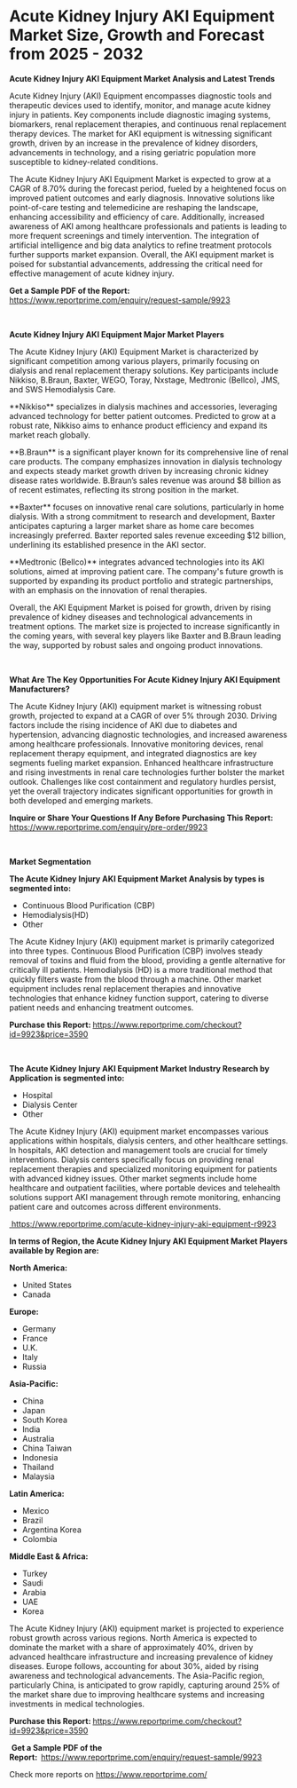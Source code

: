<p><h1>Acute Kidney Injury AKI Equipment Market Size, Growth and Forecast from 2025 - 2032</h1></p><p><strong>Acute Kidney Injury AKI Equipment Market Analysis and Latest Trends</strong></p>
<p><p>Acute Kidney Injury (AKI) Equipment encompasses diagnostic tools and therapeutic devices used to identify, monitor, and manage acute kidney injury in patients. Key components include diagnostic imaging systems, biomarkers, renal replacement therapies, and continuous renal replacement therapy devices. The market for AKI equipment is witnessing significant growth, driven by an increase in the prevalence of kidney disorders, advancements in technology, and a rising geriatric population more susceptible to kidney-related conditions.</p><p>The Acute Kidney Injury AKI Equipment Market is expected to grow at a CAGR of 8.70% during the forecast period, fueled by a heightened focus on improved patient outcomes and early diagnosis. Innovative solutions like point-of-care testing and telemedicine are reshaping the landscape, enhancing accessibility and efficiency of care. Additionally, increased awareness of AKI among healthcare professionals and patients is leading to more frequent screenings and timely intervention. The integration of artificial intelligence and big data analytics to refine treatment protocols further supports market expansion. Overall, the AKI equipment market is poised for substantial advancements, addressing the critical need for effective management of acute kidney injury.</p></p>
<p><strong>Get a Sample PDF of the Report:&nbsp;</strong> <a href="https://www.reportprime.com/enquiry/request-sample/9923?utm_campaign=2719&utm_medium=2&utm_source=Github&utm_content=ia&utm_term=20032025&utm_id=acute-kidney-injury-aki-equipment">https://www.reportprime.com/enquiry/request-sample/9923</a></p>
<p>&nbsp;</p>
<p><strong>Acute Kidney Injury AKI Equipment Major Market Players</strong></p>
<p><p>The Acute Kidney Injury (AKI) Equipment Market is characterized by significant competition among various players, primarily focusing on dialysis and renal replacement therapy solutions. Key participants include Nikkiso, B.Braun, Baxter, WEGO, Toray, Nxstage, Medtronic (Bellco), JMS, and SWS Hemodialysis Care.</p><p>**Nikkiso** specializes in dialysis machines and accessories, leveraging advanced technology for better patient outcomes. Predicted to grow at a robust rate, Nikkiso aims to enhance product efficiency and expand its market reach globally.</p><p>**B.Braun** is a significant player known for its comprehensive line of renal care products. The company emphasizes innovation in dialysis technology and expects steady market growth driven by increasing chronic kidney disease rates worldwide. B.Braun’s sales revenue was around $8 billion as of recent estimates, reflecting its strong position in the market.</p><p>**Baxter** focuses on innovative renal care solutions, particularly in home dialysis. With a strong commitment to research and development, Baxter anticipates capturing a larger market share as home care becomes increasingly preferred. Baxter reported sales revenue exceeding $12 billion, underlining its established presence in the AKI sector.</p><p>**Medtronic (Bellco)** integrates advanced technologies into its AKI solutions, aimed at improving patient care. The company's future growth is supported by expanding its product portfolio and strategic partnerships, with an emphasis on the innovation of renal therapies.</p><p>Overall, the AKI Equipment Market is poised for growth, driven by rising prevalence of kidney diseases and technological advancements in treatment options. The market size is projected to increase significantly in the coming years, with several key players like Baxter and B.Braun leading the way, supported by robust sales and ongoing product innovations.</p></p>
<p>&nbsp;</p>
<p><strong>What Are The Key Opportunities For Acute Kidney Injury AKI Equipment Manufacturers?</strong></p>
<p><p>The Acute Kidney Injury (AKI) equipment market is witnessing robust growth, projected to expand at a CAGR of over 5% through 2030. Driving factors include the rising incidence of AKI due to diabetes and hypertension, advancing diagnostic technologies, and increased awareness among healthcare professionals. Innovative monitoring devices, renal replacement therapy equipment, and integrated diagnostics are key segments fueling market expansion. Enhanced healthcare infrastructure and rising investments in renal care technologies further bolster the market outlook. Challenges like cost containment and regulatory hurdles persist, yet the overall trajectory indicates significant opportunities for growth in both developed and emerging markets.</p></p>
<p><strong>Inquire or Share Your Questions If Any Before Purchasing This Report:</strong> <a href="https://www.reportprime.com/enquiry/pre-order/9923?utm_campaign=2719&utm_medium=2&utm_source=Github&utm_content=ia&utm_term=20032025&utm_id=acute-kidney-injury-aki-equipment">https://www.reportprime.com/enquiry/pre-order/9923</a></p>
<p>&nbsp;</p>
<p><strong>Market Segmentation</strong></p>
<p><strong>The Acute Kidney Injury AKI Equipment Market Analysis by types is segmented into:</strong></p>
<p><ul><li>Continuous Blood Purification (CBP)</li><li>Hemodialysis(HD)</li><li>Other</li></ul></p>
<p><p>The Acute Kidney Injury (AKI) equipment market is primarily categorized into three types. Continuous Blood Purification (CBP) involves steady removal of toxins and fluid from the blood, providing a gentle alternative for critically ill patients. Hemodialysis (HD) is a more traditional method that quickly filters waste from the blood through a machine. Other market equipment includes renal replacement therapies and innovative technologies that enhance kidney function support, catering to diverse patient needs and enhancing treatment outcomes.</p></p>
<p><strong>Purchase this Report:&nbsp;</strong><a href="https://www.reportprime.com/checkout?id=9923&price=3590&utm_campaign=2719&utm_medium=2&utm_source=Github&utm_content=ia&utm_term=20032025&utm_id=acute-kidney-injury-aki-equipment">https://www.reportprime.com/checkout?id=9923&price=3590</a></p>
<p>&nbsp;</p>
<p><strong>The Acute Kidney Injury AKI Equipment Market Industry Research by Application is segmented into:</strong></p>
<p><ul><li>Hospital</li><li>Dialysis Center</li><li>Other</li></ul></p>
<p><p>The Acute Kidney Injury (AKI) equipment market encompasses various applications within hospitals, dialysis centers, and other healthcare settings. In hospitals, AKI detection and management tools are crucial for timely interventions. Dialysis centers specifically focus on providing renal replacement therapies and specialized monitoring equipment for patients with advanced kidney issues. Other market segments include home healthcare and outpatient facilities, where portable devices and telehealth solutions support AKI management through remote monitoring, enhancing patient care and outcomes across different environments.</p></p>
<p><a href="https://www.reportprime.com/acute-kidney-injury-aki-equipment-r9923?utm_campaign=2719&utm_medium=2&utm_source=Github&utm_content=ia&utm_term=20032025&utm_id=acute-kidney-injury-aki-equipment">&nbsp;https://www.reportprime.com/acute-kidney-injury-aki-equipment-r9923</a></p>
<p><strong>In terms of Region, the Acute Kidney Injury AKI Equipment Market Players available by Region are:</strong></p>
<p>
    <p> <strong> North America: </strong>
        <ul>
            <li>United States</li>
            <li>Canada</li>
        </ul>
        </p> 
    <p> <strong> Europe: </strong>
        <ul>
            <li>Germany</li>
            <li>France</li>
            <li>U.K.</li>
            <li>Italy</li>
            <li>Russia</li>
        </ul>
        </p> 
    <p> <strong> Asia-Pacific: </strong>
        <ul>
            <li>China</li>
            <li>Japan</li>
            <li>South Korea</li>
            <li>India</li>
            <li>Australia</li>
            <li>China Taiwan</li>
            <li>Indonesia</li>
            <li>Thailand</li>
            <li>Malaysia</li>
        </ul>
        </p> 
    <p> <strong> Latin America: </strong>
        <ul>
            <li>Mexico</li>
            <li>Brazil</li>
            <li>Argentina Korea</li>
            <li>Colombia</li>
        </ul>
        </p> 
    <p> <strong> Middle East & Africa: </strong>
        <ul>
            <li>Turkey</li>
            <li>Saudi</li>
            <li>Arabia</li>
            <li>UAE</li>
            <li>Korea</li>
        </ul>
    </p>
    </p>
<p><p>The Acute Kidney Injury (AKI) equipment market is projected to experience robust growth across various regions. North America is expected to dominate the market with a share of approximately 40%, driven by advanced healthcare infrastructure and increasing prevalence of kidney diseases. Europe follows, accounting for about 30%, aided by rising awareness and technological advancements. The Asia-Pacific region, particularly China, is anticipated to grow rapidly, capturing around 25% of the market share due to improving healthcare systems and increasing investments in medical technologies.</p></p>
<p><strong>Purchase this Report: </strong><a href="https://www.reportprime.com/checkout?id=9923&price=3590&utm_campaign=2719&utm_medium=2&utm_source=Github&utm_content=ia&utm_term=20032025&utm_id=acute-kidney-injury-aki-equipment">https://www.reportprime.com/checkout?id=9923&price=3590</a></p>
<p>&nbsp;<strong>Get a Sample PDF of the Report:&nbsp;&nbsp;</strong><a href="https://www.reportprime.com/enquiry/request-sample/9923?utm_campaign=2719&utm_medium=2&utm_source=Github&utm_content=ia&utm_term=20032025&utm_id=acute-kidney-injury-aki-equipment">https://www.reportprime.com/enquiry/request-sample/9923</a></p>
<p><strong></strong></p>
<p>Check more reports on <a href="https://www.reportprime.com/?utm_campaign=2719&utm_medium=2&utm_source=Github&utm_content=ia&utm_term=20032025&utm_id=acute-kidney-injury-aki-equipment">https://www.reportprime.com/</a></p>